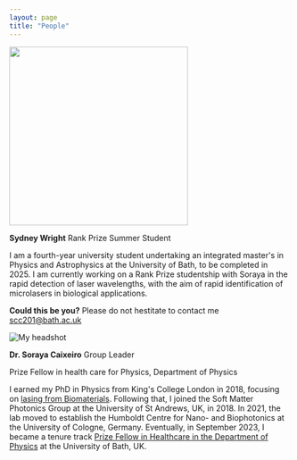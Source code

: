 ```yaml
---
layout: page
title: "People"
---
```


<img src="https://sorayacaixeiro.github.io/images/sydney2024.jpeg" width="320" height="320">

**Sydney Wright**  Rank Prize Summer Student

I am a fourth-year university student undertaking an integrated master's in Physics and Astrophysics at the University of Bath, to be completed in 2025. I am currently working on a Rank Prize studentship with Soraya in the rapid detection of laser wavelengths, with the aim of rapid identification of microlasers in biological applications. 


**Could this be you?**
Please do not hestitate to contact me [scc201@bath.ac.uk](mailto:scc201@bath.ac.uk)


![My headshot](https://sorayacaixeiro.github.io/images/headshot.png)

**Dr. Soraya Caixeiro** Group Leader

Prize Fellow in health care for Physics, Department of Physics

I earned my PhD in Physics from King's College London in 2018, focusing on [lasing from Biomaterials](https://kclpure.kcl.ac.uk/ws/portalfiles/portal/125711631/2018_Caixeiro_Soraya_Carlos_1011922_ethesis.pdf). 
Following that, I joined the Soft Matter Photonics Group at the University of St Andrews, UK, in 2018. 
In 2021, the lab moved to establish the Humboldt Centre for Nano- and Biophotonics at the University of Cologne, Germany. 
Eventually, in September 2023, I became a tenure track [Prize Fellow in Healthcare in the Department of Physics](https://researchportal.bath.ac.uk/en/persons/soraya-caixeiro) at the University of Bath, UK.



